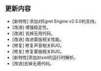 ## 更新内容

* [新特性] 添加对Egret Engine v2.5.0的支持。
* [改进] 增强稳定性。
* [改进] 去掉无用代码。
* [改进] 改进蒙版相关性能。
* [修复] 修复声音相关BUG。
* [修复] 修复蒙版相关BUG。
* [新特性]添加对xml的运行时解析。
* [改进]去掉无用代码。